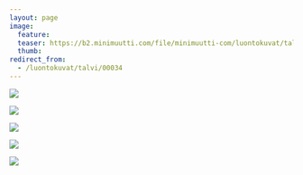 ```yaml
---
layout: page
image:
  feature:
  teaser: https://b2.minimuutti.com/file/minimuutti-com/luontokuvat/talvi/DS40401-245px.jpg
  thumb:
redirect_from:
  - /luontokuvat/talvi/00034
---
```


![](https://b2.minimuutti.com/file/minimuutti-com/luontokuvat/talvi/DS40374-800px.jpg)

![](https://b2.minimuutti.com/file/minimuutti-com/luontokuvat/talvi/DS40375-800px.jpg)

![](https://b2.minimuutti.com/file/minimuutti-com/luontokuvat/talvi/DS40401-800px.jpg)

![](https://b2.minimuutti.com/file/minimuutti-com/luontokuvat/talvi/DS40385-800px.jpg)

![](https://b2.minimuutti.com/file/minimuutti-com/luontokuvat/talvi/DS40407-800px.jpg)
